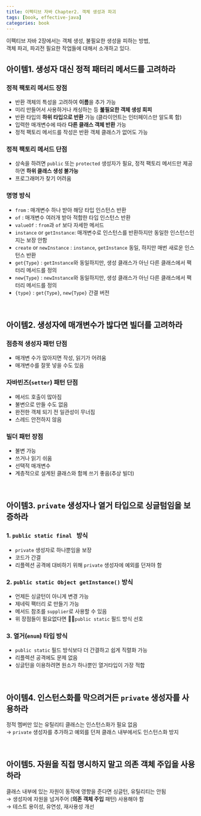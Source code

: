 ```yaml
---
title: 이펙티브 자바 Chapter2. 객체 생성과 파괴
tags: [book, effective-java]
categories: book
---
```



이펙티브 자바 2장에서는 객체 생성, 불필요한 생성을 피하는 방법,  
객체 파괴, 파괴전 필요한 작업들에 대해서 소개하고 있다.

<!--more-->

## 아이템1. 생성자 대신 정적 패터리 메서드를 고려하라

### 정적 팩토리 메서드 장점
- 반환 객체의 특성을 고려하여 **이름**을 추가 가능
- 미리 만들어서 사용하거나 캐싱하는 등 **붎필요한 객체 생성 회피**
- 반환 타입의 **하위 타입으로 반환** 가능 (클라이언트는 인터페이스만 알도록 함)
- 입력한 매개변수에 따라 **다른 클래스 객체 반환** 가능
- 정적 팩토리 메서드를 작성은 반환 객체 클래스가 없어도 가능

### 정적 팩토리 메서드 단점
- 상속을 하려면 `public` 또는 `protected` 생성자가 필요, 정적 팩토리 메서드만 제공하면 **하위 클래스 생성 불가능**
- 프로그래머가 찾기 어려움

### 명명 방식
- `from` : 매개변수 하나 받아 해당 타입 인스턴스 반환
- `of` : 매개변수 여러개 받아 적합한 타입 인스턴스 반환
- `valueOf` : `from`과 `of` 보다 자세한 메서드
- `instance` or `getInstance`: 매개변수로 인스턴스를 반환하지만 동일한 인스턴스인지는 보장 안함
- `create` or `newInstance` : `instance`, `getInstance` 동일, 하지만 매번 새로운 인스턴스 반환
- `get{Type}` : `getInstance`와 동일하지만, 생성 클래스가 아닌 다른 클래스에서 팩터리 메서드를 정의
- `new{Type}` : `newInstance`와 동일하지만, 생성 클래스가 아닌 다른 클래스에서 팩터리 메서드를 정의
- `{type}` :  `get{Type}`, `new{Type}` 간결 버전

<br/>

## 아이템2. 생성자에 매개변수가 밚다면 빌더를 고려하라

### 점층적 생성자 패턴 단점
- 매개변 수가 많아지면 작성, 읽기가 어려움
- 매개변수를 잘못 넣을 수도 있음  

### 자바빈즈(`setter`) 패턴 단점
- 메서드 호출이 많아짐
- 불변으로 만들 수도 없음
- 완전한 객체 되기 전 일관성이 무너짐
- 스레드 안전하지 않음

### 빌더 패턴 장점
- 불변 가능
- 쓰거나 읽기 쉬움
- 선택적 매개변수
- 계층적으로 설계된 클래스와 함께 쓰기 좋음(추상 빌더)

<br/>

## 아이템3. `private` 생성자나 열거 타입으로 싱글텀임을 보증하라

### 1. `public static final `  방식
- `private` 생성자로 하나뿐임을 보장
- 코드가 간결
- 리플렉션 공격에 대비하기 위해 `private` 생성자에 예외를 던져야 함

### 2. `public static Object getInstance()` 방식
- 언제든 싱글턴이 아니게 변경 가능
- 제네릭 팩터리 로 만들기 가능
- 메서드 참조를 `supplier`로 사용할 수 있음
- 위 장점들이 필요없다면 ￿￿`public static` 필드 방식 선호

### 3. 열거(`enum`) 타입 방식
- `public static` 필드 방식보다 더 간결하고 쉽게 직렬화 가능
- 리플렉션 공격에도 문제 없음
- 싱글턴을 이용하려면 원소가 하나뿐인 열거타입이 가장 적합

 
<br/>

## 아이템4. 인스턴스화를 막으려거든 `private` 생성자를 사용하라

정적 멤버만 있는 유틸리티 클래스는 인스턴스화가 필요 없음  
→ `private` 생성자를 추가하고 예외를 던져 클래스 내부에서도 인스턴스화 방지

<br/>

## 아이템5. 자원을 직접 명시하지 말고 의존 객체 주입을 사용하라

클래스 내부에 있는 자원이 동작에 영향을 준다면 싱글턴, 유틸리티는 안됨  
→ 생성자에 자원을 넘겨주어 (**의존 객체 주입** 패턴) 사용해야 함  
→ 테스트 용이성, 유연성, 재사용성 개선

<br/>




